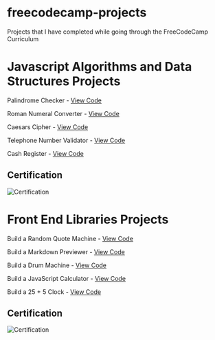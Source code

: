 # freecodecamp-projects
 
Projects that I have completed while going through the FreeCodeCamp Curriculum

# Javascript Algorithms and Data Structures Projects



Palindrome Checker - [View Code](https://github.com/mohamedsadiq/freecodecamp-projects/blob/main/Javascript-Algorithms-And-Data-Structures-Projects/Palindrome%20Checker%20.js)

Roman Numeral Converter - [View Code](https://github.com/mohamedsadiq/freecodecamp-projects/blob/main/Javascript-Algorithms-And-Data-Structures-Projects/Roman%20Numeral%20Converter.js) 
  
Caesars Cipher -  [View Code](https://github.com/mohamedsadiq/freecodecamp-projects/blob/main/Javascript-Algorithms-And-Data-Structures-Projects/Caesars%20Cipher.js)
  
Telephone Number Validator - [View Code](https://github.com/mohamedsadiq/freecodecamp-projects/blob/main/Javascript-Algorithms-And-Data-Structures-Projects/elephone%20Number%20Validator.js)

Cash Register - [View Code](https://github.com/mohamedsadiq/freecodecamp-projects/blob/main/Javascript-Algorithms-And-Data-Structures-Projects/Cash%20Register%20.js)

## Certification
![Certification](https://i.ibb.co/ccMbQxs/Captsxdsxsure.png)


# Front End Libraries Projects 


Build a Random Quote Machine - [View Code](https://codepen.io/M_Bronz/pen/BaKgpXW)

Build a Markdown Previewer - [View Code](https://codepen.io/M_Bronz/pen/eYZwabd) 
  
Build a Drum Machine -  [View Code](https://codepen.io/M_Bronz/pen/NWrWvJj)
  
Build a JavaScript Calculator - [View Code](https://codepen.io/M_Bronz/pen/LYZEqNv)

Build a 25 + 5 Clock - [View Code](https://codepen.io/M_Bronz/pen/BazNjxB)




## Certification
![Certification](https://i.ibb.co/NFHg7Zh/Captdsdsure.png)
